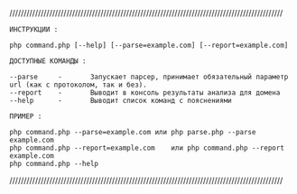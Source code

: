 ////////////////////////////////////////////////////////////////////////////////////////////////
	
	ИНСТРУКЦИИ :
	
	php command.php [--help] [--parse=example.com] [--report=example.com]

	ДОСТУПНЫЕ КОМАНДЫ :
	
	--parse		-		Запускает парсер, принимает обязательный параметр url (как с протоколом, так и без).
	--report	-		Выводит в консоль результаты анализа для домена
	--help		-		Выводит список команд с пояснениями
	
	ПРИМЕР :
	
	php command.php --parse=example.com	или	php parse.php --parse example.com
	php command.php --report=example.com	или	php command.php --report example.com
	php command.php --help		
		
////////////////////////////////////////////////////////////////////////////////////////////////
